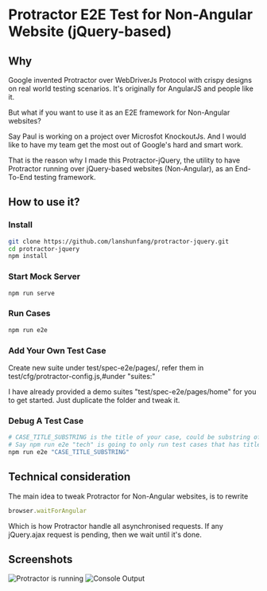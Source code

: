# Protractor E2E Test for Non-Angular Website (jQuery-based)

## Why

Google invented Protractor over WebDriverJs Protocol with crispy designs on real world testing scenarios. It's originally for AngularJS and people like it.

But what if you want to use it as an E2E framework for Non-Angular websites? 

Say Paul is working on a project over Microsfot KnockoutJs. And I would like to have my team get the most out of Google's hard and smart work.

That is the reason why I made this Protractor-jQuery, the utility to have Protractor running over jQuery-based websites (Non-Angular), as an End-To-End testing framework.

## How to use it?

### Install
```bash
git clone https://github.com/lanshunfang/protractor-jquery.git
cd protractor-jquery
npm install
```

### Start Mock Server
```bash
npm run serve
```

### Run Cases
```bash
npm run e2e
```

### Add Your Own Test Case
Create new suite under test/spec-e2e/pages/, refer them in test/cfg/protractor-config.js,#under "suites:"

I have already provided a demo suites "test/spec-e2e/pages/home" for you to get started. Just duplicate the folder and tweak it.

### Debug A Test Case
```bash
# CASE_TITLE_SUBSTRING is the title of your case, could be substring of your case.
# Say npm run e2e "tech" is going to only run test cases that has title including string "tech"
npm run e2e "CASE_TITLE_SUBSTRING"
```

## Technical consideration

The main idea to tweak Protractor for Non-Angular websites, is to rewrite
```javascript
browser.waitForAngular
```
Which is how Protractor handle all asynchronised requests. If any jQuery.ajax request is pending, then we wait until it's done.

## Screenshots

![Protractor is running](https://raw.githubusercontent.com/lanshunfang/protractor-jquery/master/test/demo-screenshots/protractor-is-running.png "Protractor is running")
![Console Output](https://raw.githubusercontent.com/lanshunfang/protractor-jquery/master/test/demo-screenshots/console-output.png "Console Output")
